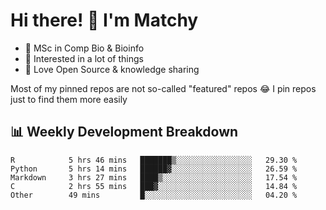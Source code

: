 # Hi there! 👋 I'm Matchy

- 🧬 MSc in Comp Bio & Bioinfo
- 🎈 Interested in a lot of things
- 💜 Love Open Source & knowledge sharing

Most of my pinned repos are not so-called "featured" repos 😂 I pin repos just to find them more easily

## 📊 Weekly Development Breakdown

<!--START_SECTION:waka-->

```text
R            5 hrs 46 mins   ███████▒░░░░░░░░░░░░░░░░░   29.30 %
Python       5 hrs 14 mins   ██████▓░░░░░░░░░░░░░░░░░░   26.59 %
Markdown     3 hrs 27 mins   ████▒░░░░░░░░░░░░░░░░░░░░   17.54 %
C            2 hrs 55 mins   ███▓░░░░░░░░░░░░░░░░░░░░░   14.84 %
Other        49 mins         █░░░░░░░░░░░░░░░░░░░░░░░░   04.20 %
```

<!--END_SECTION:waka-->
